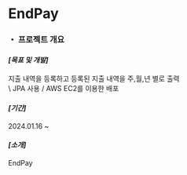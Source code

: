<h1>EndPay</h1> 

### ・ 프로젝트 개요

<h4><i>[목표 및 개발]</i></h4>
지출 내역을 등록하고 등록된 지출 내역을 주,월,년 별로 출력 <br>\
JPA 사용 / AWS EC2를 이용한 배포

<h4><i>[기간]</i></h4>
2024.01.16 ~<br>

<h4><i>[소개]</i></h4>

EndPay <br>
<br>

